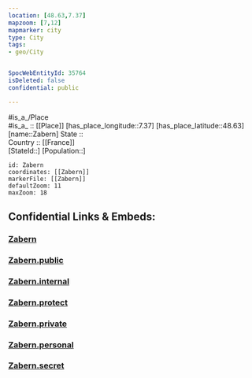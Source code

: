 ```yaml
---
location: [48.63,7.37] 
mapzoom: [7,12] 
mapmarker: city 
type: City
tags:
- geo/City


SpocWebEntityId: 35764
isDeleted: false
confidential: public

---
```

#is_a_/Place  
#is_a_ :: [[Place]] 
[has_place_longitude::7.37] 
[has_place_latitude::48.63] 
[name::Zabern] 
State ::  
Country :: [[France]]  
[StateId::] 
[Population::] 



```leaflet
id: Zabern
coordinates: [[Zabern]] 
markerFile: [[Zabern]] 
defaultZoom: 11 
maxZoom: 18
```


## Confidential Links & Embeds: 

### [Zabern](/_Standards/Earth/Continent/Europe/Europe~West/France/regions~France/Grand_Est/departments~Grand_Est/Bas-Rhin/communes~Bas-Rhin/Molsheim/cities~Molsheim/Zabern.md) 

### [Zabern.public](/_public/Earth/Continent/Europe/Europe~West/France/regions~France/Grand_Est/departments~Grand_Est/Bas-Rhin/communes~Bas-Rhin/Molsheim/cities~Molsheim/Zabern.public.md) 

### [Zabern.internal](/_internal/Earth/Continent/Europe/Europe~West/France/regions~France/Grand_Est/departments~Grand_Est/Bas-Rhin/communes~Bas-Rhin/Molsheim/cities~Molsheim/Zabern.internal.md) 

### [Zabern.protect](/_protect/Earth/Continent/Europe/Europe~West/France/regions~France/Grand_Est/departments~Grand_Est/Bas-Rhin/communes~Bas-Rhin/Molsheim/cities~Molsheim/Zabern.protect.md) 

### [Zabern.private](/_private/Earth/Continent/Europe/Europe~West/France/regions~France/Grand_Est/departments~Grand_Est/Bas-Rhin/communes~Bas-Rhin/Molsheim/cities~Molsheim/Zabern.private.md) 

### [Zabern.personal](/_personal/Earth/Continent/Europe/Europe~West/France/regions~France/Grand_Est/departments~Grand_Est/Bas-Rhin/communes~Bas-Rhin/Molsheim/cities~Molsheim/Zabern.personal.md) 

### [Zabern.secret](/_secret/Earth/Continent/Europe/Europe~West/France/regions~France/Grand_Est/departments~Grand_Est/Bas-Rhin/communes~Bas-Rhin/Molsheim/cities~Molsheim/Zabern.secret.md)

